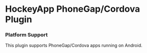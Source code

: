 # HockeyApp PhoneGap/Cordova Plugin

### Platform Support

This plugin supports PhoneGap/Cordova apps running on Android.
